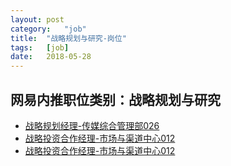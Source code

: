 ```yaml
---
layout:	post
category:	"job"
title:	"战略规划与研究-岗位"
tags:	[job]
date:	2018-05-28
---
```

## 网易内推职位类别：战略规划与研究
- [战略规划经理-传媒综合管理部026](http://bole.netease.com/position/h5/detail.do?id=10140&rcode=D1O21582aT)
- [战略投资合作经理-市场与渠道中心012](http://bole.netease.com/position/h5/detail.do?id=9850&rcode=D1O21582aT)
- [战略投资合作经理-市场与渠道中心012](http://bole.netease.com/position/h5/detail.do?id=9849&rcode=D1O21582aT)
